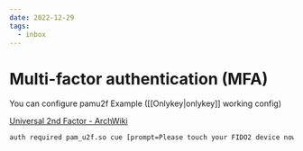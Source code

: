 ```yaml
---
date: 2022-12-29
tags:
  - inbox
---
```


# Multi-factor authentication (MFA)

You can configure pamu2f Example ([[Onlykey|onlykey]] working config)

[Universal 2nd Factor - ArchWiki](https://wiki.archlinux.org/title/Universal_2nd_Factor)

```sh
auth required pam_u2f.so cue [prompt=Please touch your FIDO2 device now] nodetect
```
